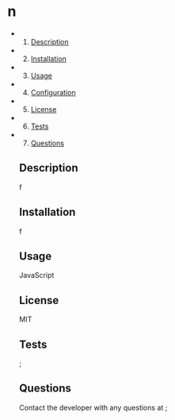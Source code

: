 # n 


  * 1. [Description](##Description)
* 2. [Installation](#Installation)
* 3. [Usage](#Usage)
* 4. [Configuration](#Configuration)
* 5. [License](#License)
* 6. [Tests](#Tests)
* 7. [Questions](##Questions)

    ## Description 
    f
  
    ## Installation
    f
  
    ## Usage
    JavaScript
  
    ## License
    MIT
  
    ## Tests
    ;

    ## Questions
    Contact the developer with any questions at <hojojo>;
    